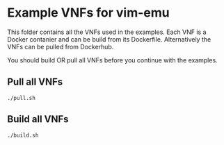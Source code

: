# Example VNFs for vim-emu

This folder contains all the VNFs used in the examples. Each VNF is a Docker contanier and can be build from its Dockerfile. Alternatively the VNFs can be pulled from Dockerhub.

You should build OR pull all VNFs before you continue with the examples.

## Pull all VNFs

```
./pull.sh
```

## Build all VNFs

```
./build.sh
```
